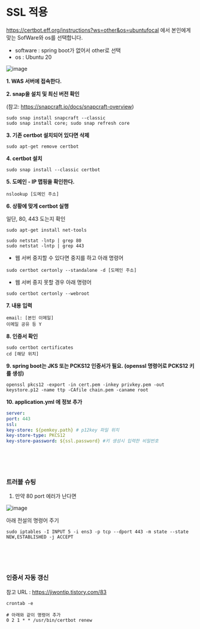 # SSL 적용

https://certbot.eff.org/instructions?ws=other&os=ubuntufocal 에서 본인에게 맞는 SofWare와 os를 선택합니다.

- software : spring boot가 없어서 other로 선택
- os : Ubuntu 20

![image](https://user-images.githubusercontent.com/42775225/150618704-01990d23-aded-4f71-ae17-b66299f88ab4.png)


__1. WAS 서버에 접속한다.__

__2. snap을 설치 및 최신 버전 확인__

(참고: https://snapcraft.io/docs/snapcraft-overview)

```shell
sudo snap install snapcraft --classic
sudo snap install core; sudo snap refresh core
```

__3. 기존 certbot 설치되어 있다면 삭제__

```shell
sudo apt-get remove certbot
```

__4. certbot 설치__

```
sudo snap install --classic certbot
```

__5. 도메인 - IP 맵핑을 확인한다.__

```
nslookup [도메인 주소]
```


__6. 상황에 맞게 certbot 실행__

일단, 80, 443 도는지 확인

```shell
sudo apt-get install net-tools

sudo netstat -lntp | grep 80
sudo netstat -lntp | grep 443
```

- 웹 서버 중지할 수 있다면 중지를 하고 아래 명령어

```shell
sudo certbot certonly --standalone -d [도메인 주소]
```

- 웹 서버 중지 못할 경우 아래 명령어

```shell
sudo certbot certonly --webroot
```

__7. 내용 입력__

   ```
   email: [본인 이메일]
   이메일 공유 등 Y
   ```

__8. 인증서 확인__

   ```shell
   sudo certbot certificates
   cd [해당 위치]
   ```

__9. spring boot는 JKS 또는 PCKS12 인증서가 필요. (openssl 명령어로 PCKS12 키를 생성)__

```shell
openssl pkcs12 -export -in cert.pem -inkey privkey.pem -out keystore.p12 -name ttp -CAfile chain.pem -caname root
```

__10. application.yml 에 정보 추가__

```yaml
server:
port: 443
ssl:
key-store: ${pemkey.path} # p12key 파일 위치
key-store-type: PKCS12
key-store-password: ${ssl.password} #키 생성시 입력한 비밀번호
```

<br />
<br />
<br />


### 트러블 슈팅

1. 만약 80 port 에러가 난다면

![image](https://user-images.githubusercontent.com/42775225/150620601-e78ddc1b-6036-4979-8828-41fbcc4bf2c8.png)

아래 전설의 명령어 주기

```
sudo iptables -I INPUT 5 -i ens3 -p tcp --dport 443 -m state --state NEW,ESTABLISHED -j ACCEPT
```

<br />
<br />
<br />

### 인증서 자동 갱신

참고 URL : https://jiwontip.tistory.com/83

```shell
crontab -e

# 아래와 같이 명령어 추가
0 2 1 * * /usr/bin/certbot renew
```

